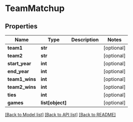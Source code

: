 # TeamMatchup

## Properties
Name | Type | Description | Notes
------------ | ------------- | ------------- | -------------
**team1** | **str** |  | [optional] 
**team2** | **str** |  | [optional] 
**start_year** | **int** |  | [optional] 
**end_year** | **int** |  | [optional] 
**team1_wins** | **int** |  | [optional] 
**team2_wins** | **int** |  | [optional] 
**ties** | **int** |  | [optional] 
**games** | **list[object]** |  | [optional] 

[[Back to Model list]](../README.md#documentation-for-models) [[Back to API list]](../README.md#documentation-for-api-endpoints) [[Back to README]](../README.md)


